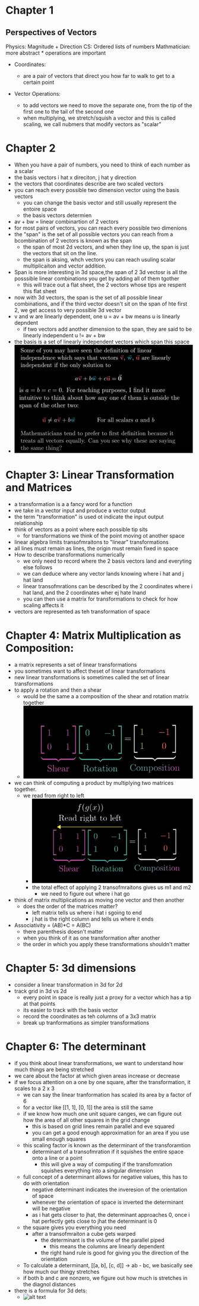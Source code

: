 # Chapter 1

## Perspectives of Vectors
Physics: Magnitude + Direction
CS: Ordered lists of numbers
Mathmatician: more abstract
    * operations are important

* Coordinates:
  * are a pair of vectors that direct you how far to walk to get to a certain point

* Vector Operations: 
  * to add vectors we need to move the separate one, from the tip of the first one to the tail of the second one
  * when multiplying, we stretch/squish a vector and this is called scaling, we call nubmers that modify vectors as "scalar"

# Chapter 2
* When you have a pair of numbers, you need to think of each number as a scalar
* the basis vectors i hat x direciton, j hat y direction
* the vectors that coordinates describe are two scaled vectors 
* you can reach every possible two dimension vector using the basis vectors
  * you can change the basis vector and still usually represent the entoire space
  * the basis vectors determien 
* av + bw = linear combinartion of 2 vectors
* for most pairs of vectors, you can reach every possible two dimenions
* the "span" is the set of all possible vectors you can reach from a bcombination of 2 vectors is known as the span
  * the span of most 2d vectors, and when they line up, the span is just the vectors that sit on the line.
  * the span is aksing, whch vectors you can reach usuling scalar multiplicaiton and vector addition.
* Span is more interesting in 3d space,the span of 2 3d vectosr is all the posssible linear combinations you get by adding all of them tgother
  * this will trace out a flat sheet, the 2 vectors whose tips are respent this flat sheet
* now with 3d vectors, the span is the set of all possible linear combinations, and if the third vector doesn't sit on the span of hte first 2, we get access to very possible 3d vector
* v and w are linearly dependent, one u = av + bw means u is linearly depndent
  * if two vectors add another dimension to the span, they are said to be linearly independent u != av + bw
* the basis is a set of linearly independent vectors which span this space
* ![alt text](pics/image14.png)

# Chapter 3: Linear Transformation and Matrices
* a transformation is a a fancy word for a function
* we take in a vector input and produce a vector output
* the term "transformation" is used ot indicate the input output relationship
* think of vectors as a point where each possible tip sits
  * for transformations we think of the point moving ot another space
* linear algebra limits transofmraitons to "linear" transformations
* all lines must remain as lines, the origin must remain fixed in space
* How to describe transformations numerically
  * we only need to record where the 2 basis vectors land and everyting else follows
  * we can deduce where any vector lands knowing where i hat and j hat land
  * linear transofmrations can be described by the 2 coordinates where i hat land, and the 2 coordinates wher ej hate lnand
  * you can then use a matrix for transformations to check for how scaling affects it
* vectors are represented as teh transformation of space

# Chapter 4: Matrix Multiplication as Composition:
* a matrix represents a set of linear transformations
* you sometimes want to affect theset of linear transformations
* new linear transformations is sometimes called the set of linear transformations
* to apply a rotation and then a shear
  * would be the same a a composition of the shear and rotation matrix together
  * ![alt text](image.png)
* we can think of computing a product by multiplying two matrices together.
  * we read from right to left
    * ![alt text](image-1.png)
    * the total effect of applying 2 transofmraitons gives us m1 and m2
      * we need to figure out where i hat go
* think of matrix multiplications as moving one vector and then another
  * does the order of the matrices matter?
    * left matrix tells us where i hat i sgoing to end
    * j hat is the right column and tells us where it ends
* Associativity = (AB)*C = A(BC)
  * there parenthesis doesn't matter
  * when you think of it as one transformation after another
  * the order in which you apply these transformations shouldn't matter

# Chapter 5: 3d dimensions
* consider a linear transformation in 3d for 2d 
* track grid in 3d vs 2d
  * every point in space is really just a proxy for a vector which has a tip at that points
  * its easier to track with the basis vector
  * record the coordinates as teh columns of a 3x3 matrix
  * break up tranformations as simpler transformations


# Chapter 6: The determinant
* if you think about linear transformations, we want to understand how much things are being stretched
* we care about the factor at which given areas increase or decrease
* if we focus attention on a one by one square, after the transformation, it scales to a 2 x 3
  * we can say the linear tranformation has scaled its area by a factor of 6
  * for a vector like [[1, 1], [0, 1]] the area is still the same
  * if we know how much one unit square canges, we can figure out how the area of all other squares in the grid change
    * this is based on grid lines remain parallel and eve squared
    * you can get a good enough approximation for an area if you use small enough squares
  * this scaling factor is known as the determinant of the transforamtion
    * determinant of a transofmration if it squishes the entire space onto a line or a point
      * this will give a way of computing if the transfomration squishes everything into a singular dimension
  * full concept of a determinant allows for negative values, this has to do with orientation
    * negative determinant indicates the inveresion of the orientation of space
    * whenever the orientation of space is inverted the determinant will be negative
    * as i hat gets closer to jhat, the determinant approaches 0, once i hat perfectly gets close to jhat the determinant is 0
  * the square gives you everything you need
    * after a transofmraiton a cube gets warped
      * the determinant is the volume of the parallel piped
        * this means the columns are linearly dependent
      * the right hand rule is good for giving you the direction of the orientation
  * To calculate a determinant, [[a, b], [c, d]] -> ab - bc, we basically see how much our thingy stretches
  * if both b and c are nonzero, we figure out how much is stretches in the diagnol distances
* there is a formula for 3d dets:
  * ![alt text](pics/image-15.png)